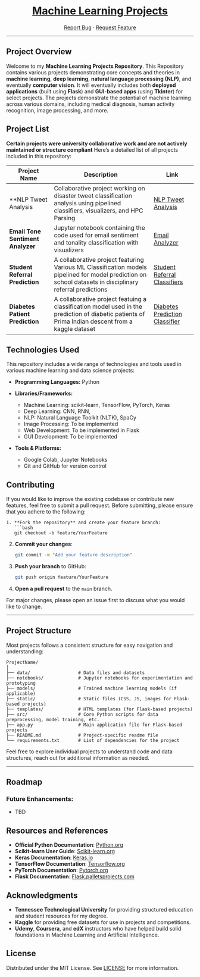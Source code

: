 <div align="center">
  <h1><a href="https://TDRobertson.github.io/Machine-Learning-Projects/">Machine Learning Projects</a></h1>
  <!-- <img alt="GIF" src="Resources/banner.gif" /> --->
</div>

<p align="center">
  <a href="[https://github.com/TDRobertson/Machine-Learning-Projects/issues](https://github.com/TDRobertson/Machine-Learning-Projects.git)">Report Bug</a>
  ·
  <a href="[https://github.com/TDRobertson/Machine-Learning-Projects/issues](https://github.com/TDRobertson/Machine-Learning-Projects.git)">Request Feature</a>
</p>

<!-- ![Contributors](https://img.shields.io/github/contributors/TDRobertson/Machine-Learning-Projects?color=dark-green)
![Forks](https://img.shields.io/github/forks/TDRobertson/Machine-Learning-Projects?style=social)
![Stargazers](https://img.shields.io/github/stars/TDRobertson/Machine-Learning-Projects?style=social)
![Issues](https://img.shields.io/github/issues/TDRobertson/Machine-Learning-Projects)
![License](https://img.shields.io/github/license/TDRobertson/Machine-Learning-Projects)
-->
----

## Project Overview

Welcome to my **Machine Learning Projects Repository**. This Repository contains various projects demonstrating core concepts and theories in **machine learning**, **deep learning**, **natural language processing (NLP)**, and eventually **computer vision**. 
It will eventually includes both **deployed applications** (built using **Flask**) and **GUI-based apps** (using **Tkinter**) for select projects. The projects  demonstrate the potential of machine learning across various domains, including medical diagnosis, 
human activity recognition, image processing, and more.

## Project List
**Certain projects were university collaborative work and are not actively maintained or structure compliant**
Here’s a detailed list of all projects included in this repository:

| Project Name                                | Description                                                                                                                                                    | Link |
|---------------------------------------------|----------------------------------------------------------------------------------------------------------------------------------------------------------------|------|
| **NLP Tweet Analysis                        | Collaborative project working on disaster tweet classification analysis using pipelined classifiers, visualizers, and HPC Parsing                              | [NLP Tweet Analysis](https://github.com/CSC-4260-Advanced-Data-Science-Project/NLP_Disaster_Tweets.git)
| **Email Tone Sentiment Analyzer**           | Jupyter notebook containing the code used for email sentiment and tonality classification with visualizers                                                     | [Email Analyzer](https://github.com/TDRobertson/CSC_5240_Email_Tone_and_Sentiment_Analysis) |
| **Student Referral Prediction**             | A collaborative project featuring Various ML Classification models pipelined for model prediction on school datasets in disciplinary referral predictions      | [Student Referral Classifiers](https://github.com/TDRobertson/student-referral-predictor.git) |
| **Diabetes Patient Prediction**             | A collaborative project featuing a classification model used in the prediction of diabetic patients of Prima Indian descent from a kaggle dataset              | [Diabetes Prediction Classifier](https://github.com/TDRobertson/Diabetes-Patient-Predictor-R.git) |


## Technologies Used

This repository includes a wide range of technologies and tools used in various machine learning and data science projects:

- **Programming Languages:** Python
- **Libraries/Frameworks:**
  - Machine Learning: scikit-learn, TensorFlow, PyTorch, Keras
  - Deep Learning: CNN, RNN, 
  - NLP: Natural Language Toolkit (NLTK), SpaCy
  - Image Processing: To be implemented
  - Web Development: To be implemented in Flask
  - GUI Development: To be implemented 
  
- **Tools & Platforms:** 
  - Google Colab, Jupyter Notebooks
  - Git and GitHub for version control

## Contributing 

If you would like to improve the existing codebase or contribute new features, feel free to submit a pull request. Before submitting, please ensure that you adhere to the following:

```
1. **Fork the repository** and create your feature branch:  
   ```bash
   git checkout -b feature/YourFeature
   ```

2. **Commit your changes**:  
   ```bash
   git commit -m "Add your feature description"
   ```

3. **Push your branch** to GitHub:  
   ```bash
   git push origin feature/YourFeature
   ```

4. **Open a pull request** to the `main` branch.

For major changes, please open an issue first to discuss what you would like to change.

---

## Project Structure

Most projects follows a consistent structure for easy navigation and understanding:
```plaintext
ProjectName/
│
├── data/                  # Data files and datasets
├── notebooks/             # Jupyter notebooks for experimentation and prototyping
├── models/                # Trained machine learning models (if applicable)
├── static/                # Static files (CSS, JS, images for Flask-based projects)
├── templates/             # HTML templates (for Flask-based projects)
├── src/                   # Core Python scripts for data preprocessing, model training, etc.
├── app.py                 # Main application file for Flask-based projects
├── README.md              # Project-specific readme file
└── requirements.txt       # List of dependencies for the project
```

Feel free to explore individual projects to understand code and data structures, reach out for additional information as needed.

---

## Roadmap

### Future Enhancements:
- TBD

## Resources and References

- **Official Python Documentation**: [Python.org](https://docs.python.org/3/)
- **Scikit-learn User Guide**: [Scikit-learn.org](https://scikit-learn.org/stable/user_guide.html)
- **Keras Documentation**: [Keras.io](https://keras.io/)
- **TensorFlow Documentation**: [Tensorflow.org](https://www.tensorflow.org/)
- **PyTorch Documentation**: [Pytorch.org](https://pytorch.org/docs/)
- **Flask Documentation**: [Flask.palletsprojects.com](https://flask.palletsprojects.com/en/2.0.x/)

## Acknowledgments
- **Tennessee Technological University** for providing structured education and student resources for my degree.
- **Kaggle** for providing free datasets for use in projects and competitions.
- **Udemy**, **Coursera**, and **edX** instructors who have helped build solid foundations in Machine Learning and Artificial Intelligence.

## License

Distributed under the MIT License. See [LICENSE](https://github.com/shsarv/Machine-Learning-Projects/blob/main/LICENSE.md) for more information.


